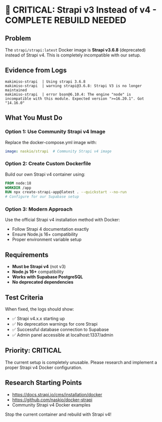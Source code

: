 # 🚨 CRITICAL: Strapi v3 Instead of v4 - COMPLETE REBUILD NEEDED

## Problem
The `strapi/strapi:latest` Docker image is **Strapi v3.6.8** (deprecated) instead of Strapi v4. This is completely incompatible with our setup.

## Evidence from Logs
```
makimiso-strapi  | Using strapi 3.6.8
makimiso-strapi  | warning strapi@3.6.8: Strapi V3 is no longer maintained
makimiso-strapi  | error bson@6.10.4: The engine "node" is incompatible with this module. Expected version ">=16.20.1". Got "14.16.0"
```

## What You Must Do

### Option 1: Use Community Strapi v4 Image
Replace the docker-compose.yml image with:
```yaml
image: naskio/strapi  # Community Strapi v4 image
```

### Option 2: Create Custom Dockerfile
Build our own Strapi v4 container using:
```dockerfile
FROM node:18
WORKDIR /app
RUN npx create-strapi-app@latest . --quickstart --no-run
# Configure for our Supabase setup
```

### Option 3: Modern Approach
Use the official Strapi v4 installation method with Docker:
- Follow Strapi 4 documentation exactly
- Ensure Node.js 16+ compatibility
- Proper environment variable setup

## Requirements
- **Must be Strapi v4** (not v3)
- **Node.js 16+** compatibility
- **Works with Supabase PostgreSQL**
- **No deprecated dependencies**

## Test Criteria
When fixed, the logs should show:
- ✅ Strapi v4.x.x starting up
- ✅ No deprecation warnings for core Strapi
- ✅ Successful database connection to Supabase
- ✅ Admin panel accessible at localhost:1337/admin

## Priority: CRITICAL
The current setup is completely unusable. Please research and implement a proper Strapi v4 Docker configuration.

## Research Starting Points
- https://docs.strapi.io/cms/installation/docker
- https://github.com/naskio/docker-strapi
- Community Strapi v4 Docker examples

Stop the current container and rebuild with Strapi v4!
